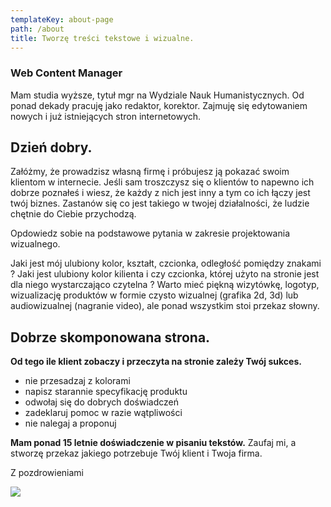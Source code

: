 ```yaml
---
templateKey: about-page
path: /about
title: Tworzę treści tekstowe i wizualne.
---
```

### Web Content Manager

Mam studia wyższe, tytuł mgr na Wydziale Nauk Humanistycznych. Od ponad dekady pracuję jako redaktor, korektor. Zajmuję się edytowaniem nowych i już istniejących stron internetowych.

## Dzień dobry.

Załóżmy, że prowadzisz własną firmę i próbujesz ją pokazać swoim klientom w internecie. Jeśli sam troszczysz się o klientów to napewno ich dobrze poznałeś i wiesz, że każdy z nich jest inny a tym co ich łączy jest twój biznes. Zastanów się co jest takiego w twojej działalności, że ludzie chętnie do Ciebie przychodzą.

Opdowiedz sobie na podstawowe pytania w zakresie projektowania wizualnego. 

Jaki jest mój ulubiony kolor, kształt, czcionka, odległość pomiędzy znakami ? Jaki jest ulubiony kolor kilienta i czy czcionka, której użyto na stronie jest dla niego wystarczająco czytelna ? Warto mieć piękną wizytówkę, logotyp, wizualizację produktów w formie czysto wizualnej (grafika 2d, 3d) lub audiowizualnej (nagranie video), ale ponad wszystkim stoi przekaz słowny.

## Dobrze skomponowana strona.

**Od tego ile klient zobaczy i przeczyta na stronie zależy Twój sukces.**

* nie przesadzaj z kolorami
* napisz starannie specyfikację produktu
* odwołaj się do dobrych doświadczeń
* zadeklaruj pomoc w razie wątpliwości
* nie nalegaj a proponuj

**Mam ponad 15 letnie doświadczenie w pisaniu tekstów.** Zaufaj mi, a stworzę przekaz jakiego potrzebuje Twój klient i Twoja firma. 

Z pozdrowieniami

![](/img/webcontentmanager.jpg)